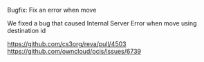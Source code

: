 Bugfix: Fix an error when move

We fixed a bug that caused Internal Server Error when move using destination id

https://github.com/cs3org/reva/pull/4503
https://github.com/owncloud/ocis/issues/6739
